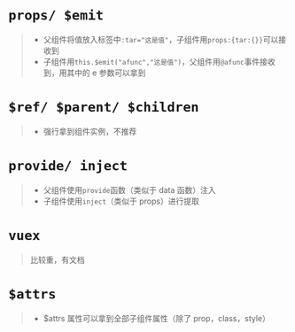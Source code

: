 # `props/ $emit`

> - 父组件将值放入标签中`:tar="这是值"`，子组件用`props:{tar:{}}`可以接收到
> - 子组件用`this.$emit("afunc","这是值")`，父组件用`@afunc`事件接收到，用其中的 e 参数可以拿到

# `$ref/ $parent/ $children`

> - 强行拿到组件实例，不推荐

# `provide/ inject`

> - 父组件使用`provide`函数（类似于 data 函数）注入
> - 子组件使用`inject`（类似于 props）进行提取

# `vuex`

> 比较重，有文档

# `$attrs`

> - \$attrs 属性可以拿到全部子组件属性（除了 prop，class，style）
